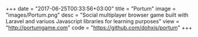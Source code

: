 +++
date = "2017-06-25T00:33:56+03:00"
title = "Portum"
image = "images/Portum.png"
desc = "Social multiplayer browser game built with Laravel and variuos Javascript libraries for learning purposes"
view = "http://portumgame.com"
code = "https://github.com/dohxis/portum"
+++